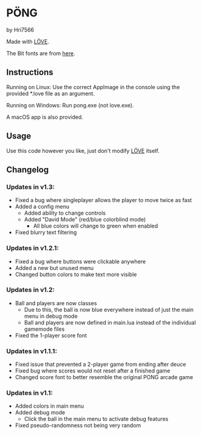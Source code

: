 # PÖNG
by Hri7566

Made with [LÖVE](https://love2d.org "LÖVE - Free 2D Game Engine").

The Bit fonts are from [here](http://www.mattlag.com/bitfonts/ "Matt LaGrandeur - BitFonts").

## Instructions

Running on Linux: Use the correct AppImage in the console using the provided *.love file as an argument.

Running on Windows: Run pong.exe (not love.exe).

A macOS app is also provided.

## Usage

Use this code however you like, just don't modify [LÖVE](https://love2d.org "LÖVE - Free 2D Game Engine") itself.

## Changelog

### Updates in v1.3:
 + Fixed a bug where singleplayer allows the player to move twice as fast
 + Added a config menu
   + Added ability to change controls
   + Added "David Mode" (red/blue colorblind mode)
     + All blue colors will change to green when enabled
 + Fixed blurry text filtering

### Updates in v1.2.1:
 + Fixed a bug where buttons were clickable anywhere
 + Added a new but unused menu
 + Changed button colors to make text more visible

### Updates in v1.2:
 + Ball and players are now classes
   + Due to this, the ball is now blue everywhere instead of just the main menu in debug mode
   + Ball and players are now defined in main.lua instead of the individual gamemode files
 + Fixed the 1-player score font

### Updates in v1.1.1:
 + Fixed issue that prevented a 2-player game from ending after deuce
 + Fixed bug where scores would not reset after a finished game
 + Changed score font to better resemble the original PONG arcade game

### Updates in v1.1:
 + Added colors in main menu
 + Added debug mode
   + Click the ball in the main menu to activate debug features
 + Fixed pseudo-randomness not being very random